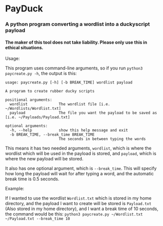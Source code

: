 # PayDuck
### A python program converting a wordlist into a duckyscript payload
#### The maker of this tool does not take liability. Please only use this in ethical situations.

Usage:

This program uses command-line arguments, so if you run ```python3 paycreate.py -h```, the output is this:
```
usage: paycreate.py [-h] [-b BREAK_TIME] wordlist payload

A program to create rubber ducky scripts

positional arguments:
  wordlist              The wordlist file [i.e. ~/Wordlists/Wordlist.txt]
  payload               The file you want the payload to be saved as [i.e. ~/Payloads/Payload.txt]

optional arguments:
  -h, --help            show this help message and exit
  -b BREAK_TIME, --break_time BREAK_TIME
                        The seconds in between typing the words
```

This means it has two needed arguments, ```wordlist```, which is where the wordlist which will be used in the payload is stored, and ```payload```, which is where the new payload will be stored.

It also has one optional argument, which is ```--break_time```. This will specify how long the payload will wait for after typing a word, and the automatic break time is 0.5 seconds.

Example:

If I wanted to use the wordlist ```Wordlist.txt``` which is stored in my home directory, and the payload I want to create will be stored is ```Payload.txt``` (Also stored in my home directory), and I want a break time of 10 seconds, the command would be this:
```python3 paycreate.py ~/Wordlist.txt ~/Payload.txt --break_time 10```
